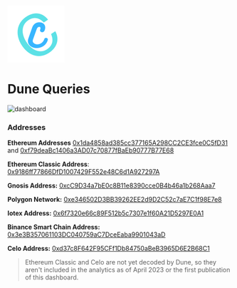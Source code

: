 [![CCSLOGO](https://raw.githubusercontent.com/CloutContracts/cloutcontracts.github.io/main/assets/images/c-128x128.png)](https://cloutcontracts.net)
# Dune Queries

![dashboard](https://images.squarespace-cdn.com/content/v1/66039e4e8ca5a628a0dc2c8a/c39fa8ab-37b0-4364-a2e6-8d605889ac28/CloutContracts+Dashboard+%281%29.jpg?format=1500w)

### Addresses

**Ethereum Addresses** [0x1da4858ad385cc377165A298CC2CE3fce0C5fD31](https://etherscan.io/token/0x1da4858ad385cc377165a298cc2ce3fce0c5fd31) and [0xf79deaBc1406a3AD07c70877fBaEb90777B77E68](https://etherscan.io/token/0xf79deabc1406a3ad07c70877fbaeb90777b77e68)

**Ethereum Classic Address**: [0x9186ff77866DfD1007429F552e48C6d1A927297A](https://blockscout.com/etc/mainnet/token/0x9186ff77866DfD1007429F552e48C6d1A927297A/token-transfers)

**Gnosis Address:** [0xcC9D34a7bE0c8B11e8390cce0B4b46a1b268Aaa7](https://blockscout.com/xdai/mainnet/token/0xcC9D34a7bE0c8B11e8390cce0B4b46a1b268Aaa7)

**Polygon Network:** [0xe346502D3BB39262EE2d9D2C52c7aE7C1f98E7e8](https://polygonscan.com/token/0xe346502D3BB39262EE2d9D2C52c7aE7C1f98E7e8)

**Iotex Address:** [0x6f7320e66c89F512b5c7307e1f60A21D5297E0A1](https://iotexscan.io/address/0x6f7320e66c89F512b5c7307e1f60A21D5297E0A1)

**Binance Smart Chain Address:** [0x3e3B357061103DC040759aC7DceEaba9901043aD](https://bscscan.com/token/0x3e3b357061103dc040759ac7dceeaba9901043ad)

**Celo Address:** [0xd37c8F642F95CFf1Db84750aBeB3965D6E2B68C1](https://explorer.celo.org/mainnet/token/0xd37c8F642F95CFf1Db84750aBeB3965D6E2B68C1/token-transfers)

> Ethereum Classic and Celo are not yet decoded by Dune, so they aren't included in the analytics as of April 2023 or the first publication of this dashboard.
